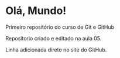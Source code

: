 # Olá, Mundo!
 Primeiro repositório do curso de Git e GitHub
 
 Repositorio criado e editado na aula 05.

 Linha adicionada direto no site do GitHub.
 
